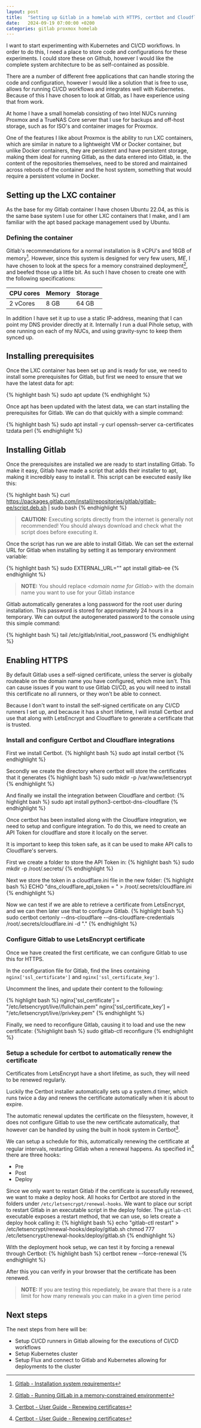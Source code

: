 ```yaml
---
layout: post
title:  "Setting up Gitlab in a homelab with HTTPS, certbot and Cloudflare"
date:   2024-09-19 07:00:00 +0200
categories: gitlab proxmox homelab
---
```

I want to start experimenting with Kubernetes and CI/CD workflows. In order to do this, I need a place to store code and configurations for these experiments.
I could store these on Github, however I would like the complete system architecture to be as self-contained as possible.

There are a number of different free applications that can handle storing the code and configuration, however I would like a solution that is free to use, allows for running CI/CD workflows and integrates well with Kubernetes. Because of this I have chosen to look at Gitlab, as I have experience using that from work.

At home I have a small homelab consisting of two Intel NUCs running Proxmox and a TrueNAS Core server that I use for backups and off-host storage, such as for ISO's and container images for Proxmox.

One of the features I like about Proxmox is the ability to run LXC containers, which are similar in nature to a lightweight VM or Docker container, but unlike Docker containers, they are persistent and have persistent storage, making them ideal for running Gitlab, as the data entered into Gitlab, ie. the content of the repositories themselves, need to be stored and maintained across reboots of the container and the host system, something that would require a persistent volume in Docker.

## Setting up the LXC container
As the base for my Gitlab container I have chosen Ubuntu 22.04, as this is the same base system I use for other LXC containers that I make, and I am familiar with the apt based package management used by Ubuntu.

### Defining the container
Gitlab's recommendations for a normal installation is 8 vCPU's and 16GB of memory[^1]. However, since this system is designed for very few users, *ME*, I have chosen to look at the specs for a memory constrained deployment[^2], and beefed those up a little bit. As such I have chosen to create one with the following specifications:

| CPU cores | Memory | Storage |
|-----------|--------|---------|
| 2 vCores  | 8 GB   | 64 GB   |

In addition I have set it up to use a static IP-address, meaning that I can point my DNS provider directly at it. Internally I run a dual Pihole setup, with one running on each of my NUCs, and using gravity-sync to keep them synced up.

## Installing prerequisites
Once the LXC container has been set up and is ready for use, we need to install some prerequisites for Gitlab, but first we need to ensure that we have the latest data for apt:

{% highlight bash %}
sudo apt update
{% endhighlight %}

Once apt has been updated with the latest data, we can start installing the prerequisites for Gitlab. We can do that quickly with a simple command:

{% highlight bash %}
sudo apt install -y curl openssh-server ca-certificates tzdata perl
{% endhighlight %}

## Installing Gitlab

Once the prerequisites are installed we are ready to start installing Gitlab. To make it easy, Gitlab have made a script that adds their installer to apt, making it incredibly easy to install it. This script can be executed easily like this:

{% highlight bash %}
curl https://packages.gitlab.com/install/repositories/gitlab/gitlab-ee/script.deb.sh | sudo bash
{% endhighlight %}

> **CAUTION:**  Executing scripts directly from the internet is generally not recommended! You should always download and check what the script does before executing it.

Once the script has run we are able to install Gitlab. We can set the external URL for Gitlab when installing by setting it as temporary environment variable:

{% highlight bash %}
sudo EXTERNAL_URL="<domain name for Gitlab>" apt install gitlab-ee
{% endhighlight %}

> **NOTE:** You should replace *\<domain name for Gitlab>* with the domain name you want to use for your Gitlab instance

Gitlab automatically generates a long password for the root user during installation. This password is stored for approximately 24 hours in a temporary. We can output the autogenerated password to the console using this simple command:

{% highlight bash %}
tail /etc/gitlab/initial_root_password
{% endhighlight %}

## Enabling HTTPS
By default Gitlab uses a self-signed certificate, unless the server is globally routeable on the domain name you have configured, which mine isn't.
This can cause issues if you want to use Gitlab CI/CD, as you will need to install this certificate no all runners, or they won't be able to connect.

Because I don't want to install the self-signed certificate on any CI/CD runners I set up, and because it has a short lifetime, I will install Certbot and use that along with LetsEncrypt and Cloudflare to generate a certificate that is trusted.

### Install and configure Certbot and Cloudflare  integrations
First we install Certbot.
{% highlight bash %}
sudo apt install certbot
{% endhighlight %}

Secondly we create the directory where certbot will store the certificates that it generates
{% highlight bash %}
sudo mkdir -p /var/www/letsencrypt
{% endhighlight %}

And finally we install the integration between Cloudflare and certbot:
{% highlight bash %}
sudo apt install python3-certbot-dns-cloudflare
{% endhighlight %}

Once certbot has been installed along with the Cloudflare integration, we need to setup and configure integration.
To do this, we need to create an API Token for cloudflare and store it locally on the server.

It is important to keep this token safe, as it can be used to make API calls to Cloudflare's servers.

First we create a folder to store the API Token in:
{% highlight bash %}
sudo mkdir -p /root/.secrets/
{% endhighlight %}

Next we store the token in a cloudflare.ini file in the new folder:
{% highlight bash %}
ECHO "dns_cloudflare_api_token = <Your API token>" > /root/.secrets/cloudflare.ini
{% endhighlight %}

Now we can test if we are able to retrieve a certificate from LetsEncrypt, and we can then later use that to configure Gitlab.
{% highlight bash %}
sudo certbot certonly --dns-cloudflare --dns-cloudflare-credentials /root/.secrets/cloudflare.ini -d "<domain name for Gitlab>."
{% endhighlight %}

### Configure Gitlab to use LetsEncrypt certificate
Once we have created the first certificate, we can configure Gitlab to use this for HTTPS.

In the configuration file for Gitlab, find the lines containing `nginx['ssl_certificate']` and `nginx['ssl_certificate_key']`.

Uncomment the lines, and update their content to the following:

{% highlight bash %}
nginx['ssl_certificate'] = "/etc/letsencrypt/live/<domain name for Gitlab>/fullchain.pem"
nginx['ssl_certificate_key'] = "/etc/letsencrypt/live/<domain name for Gitlab>/privkey.pem"
{% endhighlight %}

Finally, we need to reconfigure Gitlab, causing it to load and use the new certificate:
{%highlight bash %}
sudo gitlab-ctl reconfigure
{% endhighlight %}

### Setup a schedule for certbot to automatically renew the certificate
Certificates from LetsEncrypt have a short lifetime, as such, they will need to be renewed regularly.

Luckily the Certbot installer automatically sets up a system.d timer, which runs twice a day and renews the certificate automatically when it is about to expire.

The automatic renewal updates the certificate on the filesystem, however, it does not configure Gitlab to use the new certificate automatically, that however can be handled by using the built in hook system in Certbot[^3].

We can setup a schedule for this, automatically renewing the certificate at regular intervals, restarting Gitlab when a renewal happens. As specified in[^3] there are three hooks:
- Pre
- Post
- Deploy

Since we only want to restart Gitlab if the certificate is sucessfully renewed, we want to make a deploy hook. All hooks for Certbot are stored in the folders under `/etc/letsencrypt/renewal-hooks`. We want to place our script to restart Gitlab in an executable script in the deploy folder. The `gitlab-ctl` executable exposes a restart method, that we can use, so lets create a deploy hook calling it:
{% highlight bash %}
echo "gitlab-ctl restart" > /etc/letsencrypt/renewal-hooks/deploy/gitlab.sh
chmod 777 /etc/letsencrypt/renewal-hooks/deploy/gitlab.sh
{% endhighlight %}

With the deployment hook setup, we can test it by forcing a renewal through Certbot:
{% highlight bash %}
certbot renew --force-renewal
{% endhighlight %}

After this you can verify in your browser that the certificate has been renewed.
> **NOTE:** If you are testing this repediately, be aware that there is a rate limit for how many renewals you can make in a given time period

## Next steps
The next steps from here will be:
- Setup CI/CD runners in Gitlab allowing for the executions of CI/CD workflows
- Setup Kubernetes cluster
- Setup Flux and connect to Gitlab and Kubernetes allowing for deployments to the cluster

[^1]: [Gitlab - Installation system requirements](https://docs.gitlab.com/ee/install/requirements.html)
[^2]: [Gitlab - Running GitLab in a memory-constrained environment](https://docs.gitlab.com/omnibus/settings/memory_constrained_envs.html)
[^3]: [Certbot - User Guide - Renewing certificates](https://eff-certbot.readthedocs.io/en/latest/using.html#renewing-certificates)